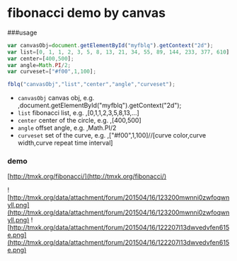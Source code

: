 fibonacci demo  by canvas
==================
###usage

```js
var canvasObj=document.getElementById("myfblq").getContext("2d");
var list=[0, 1, 1, 2, 3, 5, 8, 13, 21, 34, 55, 89, 144, 233, 377, 610];
var center=[400,500];
var angle=Math.PI/2;
var curveset=["#f00",1,100];

fblq("canvasObj","list","center","angle","curveset");

```

+ `canvasObj` canvas obj, e.g. ,document.getElementById("myfblq").getContext("2d");
+ `list` fibonacci list, e.g. ,[0,1,1,2,3,5,8,13,...]
+ `center` center of the  circle, e.g. ,[400,500]
+ `angle` offset angle, e.g. ,Math.PI/2
+ `curveset` set of the curve, e.g. ,["#f00",1,100]//[curve color,curve width,curve repeat time interval]

### demo

[http://tmxk.org/fibonacci/](http://tmxk.org/fibonacci/)

![http://tmxk.org/data/attachment/forum/201504/16/123200mwnni0zwfoqwnyll.png](http://tmxk.org/data/attachment/forum/201504/16/123200mwnni0zwfoqwnyll.png)
![http://tmxk.org/data/attachment/forum/201504/16/122207l13dwvedvfen615e.png](http://tmxk.org/data/attachment/forum/201504/16/122207l13dwvedvfen615e.png)


